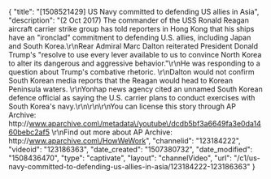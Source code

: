 {
    "title": "[1508521429] US Navy committed to defending US allies in Asia",
    "description": "(2 Oct 2017) The commander of the USS Ronald Reagan aircraft carrier strike group has told reporters in Hong Kong that his ships have an \"ironclad\" commitment to defending U.S. allies, including Japan and South Korea.\r\nRear Admiral Marc Dalton reiterated President Donald Trump's \"resolve to use every lever available to us to convince North Korea to alter its dangerous and aggressive behavior.\"\r\nHe was responding to a question about Trump's combative rhetoric. \r\nDalton would not confirm South Korean media reports that the Reagan would head to Korean Peninsula waters. \r\nYonhap news agency cited an unnamed South Korean defence official as saying the U.S. carrier plans to conduct exercises with South Korea's navy.\r\n\r\n\r\nYou can license this story through AP Archive: http:\/\/www.aparchive.com\/metadata\/youtube\/dcdb5bf3a6649fa3e0da1460bebc2af5 \r\nFind out more about AP Archive: http:\/\/www.aparchive.com\/HowWeWork",
    "channelid": "123184222",
    "videoid": "123186363",
    "date_created": "1507380732",
    "date_modified": "1508436470",
    "type": "captivate",
    "layout": "channelVideo",
    "url": "\/c1\/us-navy-committed-to-defending-us-allies-in-asia\/123184222-123186363"
}